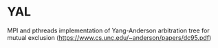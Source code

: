 # YAL
MPI and pthreads implementation of Yang-Anderson arbitration tree for mutual exclusion (https://www.cs.unc.edu/~anderson/papers/dc95.pdf)
